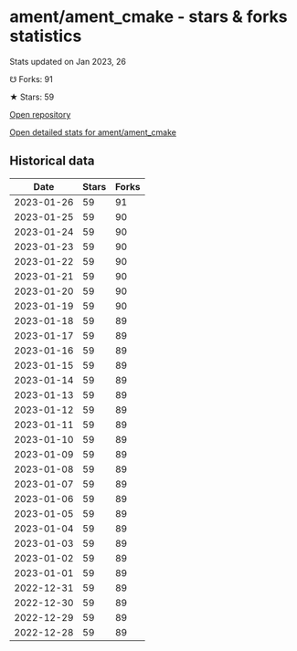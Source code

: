# ament/ament_cmake - stars & forks statistics

Stats updated on Jan 2023, 26

☋ Forks: 91

★ Stars: 59

[Open repository](https://github.com/ament/ament_cmake)

[Open detailed stats for ament/ament_cmake](https://reviewgithub.com/rep/ament/ament_cmake)

## Historical data
| Date | Stars | Forks |
|------|-------|-------|
| 2023-01-26 | 59 | 91 | 
| 2023-01-25 | 59 | 90 | 
| 2023-01-24 | 59 | 90 | 
| 2023-01-23 | 59 | 90 | 
| 2023-01-22 | 59 | 90 | 
| 2023-01-21 | 59 | 90 | 
| 2023-01-20 | 59 | 90 | 
| 2023-01-19 | 59 | 90 | 
| 2023-01-18 | 59 | 89 | 
| 2023-01-17 | 59 | 89 | 
| 2023-01-16 | 59 | 89 | 
| 2023-01-15 | 59 | 89 | 
| 2023-01-14 | 59 | 89 | 
| 2023-01-13 | 59 | 89 | 
| 2023-01-12 | 59 | 89 | 
| 2023-01-11 | 59 | 89 | 
| 2023-01-10 | 59 | 89 | 
| 2023-01-09 | 59 | 89 | 
| 2023-01-08 | 59 | 89 | 
| 2023-01-07 | 59 | 89 | 
| 2023-01-06 | 59 | 89 | 
| 2023-01-05 | 59 | 89 | 
| 2023-01-04 | 59 | 89 | 
| 2023-01-03 | 59 | 89 | 
| 2023-01-02 | 59 | 89 | 
| 2023-01-01 | 59 | 89 | 
| 2022-12-31 | 59 | 89 | 
| 2022-12-30 | 59 | 89 | 
| 2022-12-29 | 59 | 89 | 
| 2022-12-28 | 59 | 89 | 

